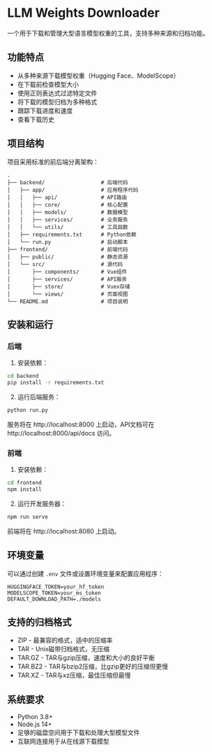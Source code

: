 # LLM Weights Downloader

一个用于下载和管理大型语言模型权重的工具，支持多种来源和归档功能。

## 功能特点

- 从多种来源下载模型权重（Hugging Face、ModelScope）
- 在下载前检查模型大小
- 使用正则表达式过滤特定文件
- 将下载的模型归档为多种格式
- 跟踪下载进度和速度
- 查看下载历史

## 项目结构

项目采用标准的前后端分离架构：

```
.
├── backend/                  # 后端代码
│   ├── app/                  # 应用程序代码
│   │   ├── api/              # API路由
│   │   ├── core/             # 核心配置
│   │   ├── models/           # 数据模型
│   │   ├── services/         # 业务服务
│   │   └── utils/            # 工具函数
│   ├── requirements.txt      # Python依赖
│   └── run.py                # 启动脚本
├── frontend/                 # 前端代码
│   ├── public/               # 静态资源
│   └── src/                  # 源代码
│       ├── components/       # Vue组件
│       ├── services/         # API服务
│       ├── store/            # Vuex存储
│       └── views/            # 页面视图
└── README.md                 # 项目说明
```

## 安装和运行

### 后端

1. 安装依赖：

```bash
cd backend
pip install -r requirements.txt
```

2. 运行后端服务：

```bash
python run.py
```

服务将在 http://localhost:8000 上启动，API文档可在 http://localhost:8000/api/docs 访问。

### 前端

1. 安装依赖：

```bash
cd frontend
npm install
```

2. 运行开发服务器：

```bash
npm run serve
```

前端将在 http://localhost:8080 上启动。

## 环境变量

可以通过创建 `.env` 文件或设置环境变量来配置应用程序：

```
HUGGINGFACE_TOKEN=your_hf_token
MODELSCOPE_TOKEN=your_ms_token
DEFAULT_DOWNLOAD_PATH=./models
```

## 支持的归档格式

- ZIP - 最兼容的格式，适中的压缩率
- TAR - Unix磁带归档格式，无压缩
- TAR.GZ - TAR与gzip压缩，速度和大小的良好平衡
- TAR.BZ2 - TAR与bzip2压缩，比gzip更好的压缩但更慢
- TAR.XZ - TAR与xz压缩，最佳压缩但最慢

## 系统要求

- Python 3.8+
- Node.js 14+
- 足够的磁盘空间用于下载和处理大型模型文件
- 互联网连接用于从在线源下载模型 